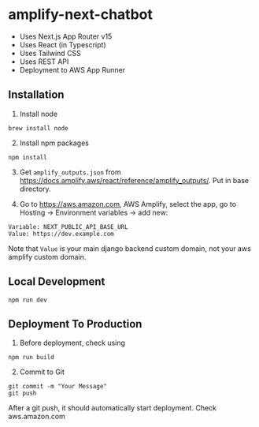 # amplify-next-chatbot

* Uses Next.js App Router v15
* Uses React (in Typescript)
* Uses Tailwind CSS
* Uses REST API
* Deployment to AWS App Runner

## Installation
1. Install node
```
brew install node
```

2. Install npm packages
```
npm install
```

3. Get `amplify_outputs.json` from https://docs.amplify.aws/react/reference/amplify_outputs/. Put in base directory.

4. Go to https://aws.amazon.com, AWS Amplify, select the app, go to Hosting -> Environment variables -> add new:
```
Variable: NEXT_PUBLIC_API_BASE_URL
Value: https://dev.example.com
```
Note that `Value` is your main django backend custom domain, not your aws amplify custom domain.

## Local Development

```
npm run dev
```

## Deployment To Production
1. Before deployment, check using
```
npm run build
```

2. Commit to Git
```
git commit -m "Your Message"
git push
```

After a git push, it should automatically start deployment. Check aws.amazon.com